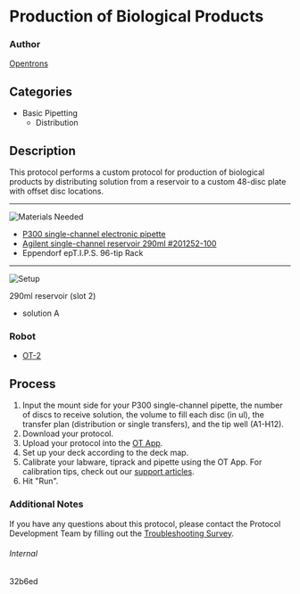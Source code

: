 # Production of Biological Products

### Author
[Opentrons](https://opentrons.com/)

## Categories
* Basic Pipetting
	* Distribution

## Description
This protocol performs a custom protocol for production of biological products by distributing solution from a reservoir to a custom 48-disc plate with offset disc locations.

---
![Materials Needed](https://s3.amazonaws.com/opentrons-protocol-library-website/custom-README-images/001-General+Headings/materials.png)

* [P300 single-channel electronic pipette](https://shop.opentrons.com/collections/ot-2-pipettes/products/single-channel-electronic-pipette?variant=5984549109789)
* [Agilent single-channel reservoir 290ml #201252-100](https://www.agilent.com/store/en_US/Prod-201252-100/201252-100)
* Eppendorf epT.I.P.S. 96-tip Rack

---
![Setup](https://s3.amazonaws.com/opentrons-protocol-library-website/custom-README-images/001-General+Headings/Setup.png)

290ml reservoir (slot 2)
* solution A

### Robot
* [OT-2](https://opentrons.com/ot-2)

## Process
1. Input the mount side for your P300 single-channel pipette, the number of discs to receive solution, the volume to fill each disc (in ul), the transfer plan (distribution or single transfers), and the tip well (A1-H12).
2. Download your protocol.
3. Upload your protocol into the [OT App](https://opentrons.com/ot-app).
4. Set up your deck according to the deck map.
5. Calibrate your labware, tiprack and pipette using the OT App. For calibration tips, check out our [support articles](https://support.opentrons.com/en/collections/1559720-guide-for-getting-started-with-the-ot-2).
6. Hit "Run".

### Additional Notes
If you have any questions about this protocol, please contact the Protocol Development Team by filling out the [Troubleshooting Survey](https://protocol-troubleshooting.paperform.co/).

###### Internal
32b6ed
